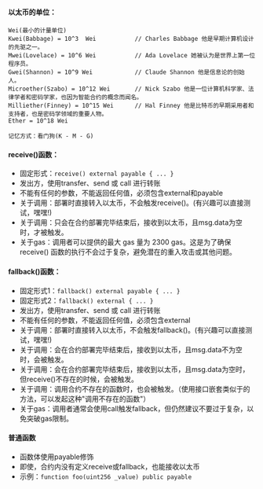 
#### 以太币的单位：
```
Wei(最小的计量单位)
Kwei(Babbage) = 10^3  Wei           // Charles Babbage 他是早期计算机设计的先驱之一。
Mwei(Lovelace) = 10^6 Wei           // Ada Lovelace 她被认为是世界上第一位程序员。
Gwei(Shannon) = 10^9 Wei            // Claude Shannon 他是信息论的创始人。
Microether(Szabo) = 10^12 Wei       // Nick Szabo 他是一位计算机科学家、法律学者和密码学家，也因为智能合约的概念而闻名。
Milliether(Finney) = 10^15 Wei      // Hal Finney 他是比特币的早期采用者和支持者，也是密码学领域的重要人物。
Ether = 10^18 Wei

记忆方式：看门狗(K - M - G)
```

#### receive()函数：
- 固定形式：```receive() external payable { ... }```
- 发出方，使用transfer、send 或 call 进行转账
- 不能有任何的参数，不能返回任何值，必须包含external和payable
- 关于调用：部署时直接转入以太币，不会触发receive()。(有兴趣可以直接测试，嘿嘿!)
- 关于调用：只会在合约部署完毕结束后，接收到以太币，且msg.data为空时，才被触发。
- 关于gas：调用者可以提供的最大 gas 量为 2300 gas。这是为了确保 receive() 函数的执行不会过于复杂，避免潜在的重入攻击或其他问题。


#### fallback()函数：
- 固定形式1：```fallback() external payable { ... }```
- 固定形式2：```fallback() external { ... }```
- 发出方，使用transfer、send 或 call 进行转账
- 不能有任何的参数，不能返回任何值，必须包含external
- 关于调用：部署时直接转入以太币，不会触发fallback()。(有兴趣可以直接测试，嘿嘿!)
- 关于调用：会在合约部署完毕结束后，接收到以太币，且msg.data不为空时，会被触发。
- 关于调用：会在合约部署完毕结束后，接收到以太币，且msg.data为空时，但receive()不存在的时候，会被触发。
- 关于调用：调用合约不存在的函数时，也会被触发。（使用接口嵌套类似于的方法，可以发起这种"调用不存在的函数"）
- 关于gas：调用者通常会使用call触发fallback，但仍然建议不要过于复杂，以免突破gas限制。


#### 普通函数
- 函数体使用payable修饰
- 即使，合约内没有定义receive或fallback，也能接收以太币
- 示例：```function foo(uint256 _value) public payable```


